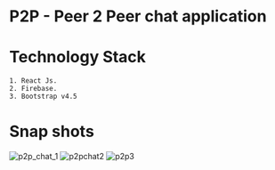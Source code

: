 # P2P - Peer 2 Peer chat application

# Technology Stack
    1. React Js.
    2. Firebase.
    3. Bootstrap v4.5
    
# Snap shots
![p2p_chat_1](https://user-images.githubusercontent.com/56290578/126424882-f91872ff-17dc-4ce6-a8db-afd19a898318.PNG)
![p2pchat2](https://user-images.githubusercontent.com/56290578/126424912-817fe63e-ac61-46db-b026-baa883b82e27.PNG)
![p2p3](https://user-images.githubusercontent.com/56290578/126424915-837db9bf-5665-410b-a903-9e0f0159eb9e.PNG)
